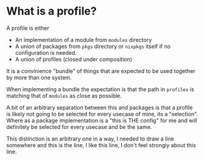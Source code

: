 # What is a profile?

A profile is either

- An implementation of a module from `modules` directory
- A union of packages from `pkgs` directory or `nixpkgs` itself if
  no configuration is needed.
- A union of profiles (closed under composition)

It is a convinience "bundle" of things that are expected to be used together by
more than one system.

When implementing a bundle the expectation is that the path
in `profiles` is matching that of `modules` as close as possible.

A bit of an arbitrary separation between this and packages is that a profile
is likely not going to be selected for every usecase of mine, its a "selection".
Where as a package implementation is a "this is THE config" for me and will
definitely be selected for every usecase and be the same.

This distinction is an arbitrary one in a way, I needed to draw a line somewhere
and this is the line, I like this line, I don't feel strongly about this line.
